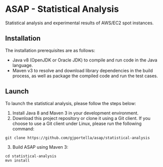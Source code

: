 # ASAP - Statistical Analysis

Statistical analysis and experimental results of AWS/EC2 spot instances.

## Installation

The installation prerequisites are as follows:

* Java v8 (OpenJDK or Oracle JDK) to compile and run code in the Java language.
* Maven v3 to resolve and download library dependencies in the build process, as well as package the compiled code and run the test cases.

## Launch

To launch the statistical analysis, please follow the steps below:

1. Install Java 8 and Maven 3 in your development environment.
2. Download this project repository or clone it using a Git client. If you choose to use a Git client under Linux, please run the following command:

```aidl
git clone https://github.com/gjportella/asap/statistical-analysis
```

3. Build ASAP using Maven 3:

```aidl
cd statistical-analysis
mvn install
```
